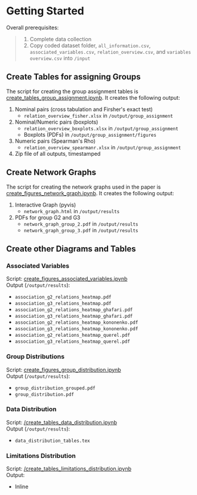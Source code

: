 # Getting Started

Overall prerequisites:
> 1. Complete data collection
> 2. Copy coded dataset folder, `all_information.csv`, `associated_variables.csv`, `relation_overview.csv`, and `variables overview.csv` into `/input`

## Create Tables for assigning Groups

The script for creating the group assignment tables is [create_tables_group_assignment.ipynb](/create_tables_group_assignment.ipynb). It creates the following output:

1. Nominal pairs (cross tabulation and Firsher's exact test)
    - `relation_overview_fisher.xlsx` in `/output/group_assignment`
2. Nominal/Numeric pairs (boxplots)
    - `relation_overview_boxplots.xlsx` in `/output/group_assignment`
    - Boxplots (PDFs) in `/output/group_assignment/figures`
3. Numeric pairs (Spearman's Rho)
    - `relation_overview_spearmanr.xlsx` in `/output/group_assignment`
4. Zip file of all outputs, timestamped

## Create Network Graphs

The script for creating the network graphs used in the paper is [create_figures_network_graph.ipynb](/create_figures_network_graph.ipynb). It creates the following output:

1. Interactive Graph (pyvis)
    - `network_graph.html` in `/output/results`
2. PDFs for group G2 and G3
    - `network_graph_group_2.pdf` in `/output/results`
    - `network_graph_group_3.pdf` in `/output/results`

## Create other Diagrams and Tables

### Associated Variables

Script: [create_figures_associated_variables.ipynb](/create_figures_associated_variables.ipynb)  
Output (`/output/results`):
 - `association_g2_relations_heatmap.pdf`
 - `association_g3_relations_heatmap.pdf`
 - `association_g2_relations_heatmap_ghafari.pdf`
 - `association_g3_relations_heatmap_ghafari.pdf`
 - `association_g2_relations_heatmap_kononenko.pdf`
 - `association_g3_relations_heatmap_kononenko.pdf`
 - `association_g2_relations_heatmap_querel.pdf`
 - `association_g3_relations_heatmap_querel.pdf`

### Group Distributions

Script: [create_figures_group_distribution.ipynb](/create_figures_group_distribution.ipynb)  
Output (`/output/results`):
  - `group_distribution_grouped.pdf`
  - `group_distribution.pdf`

### Data Distribution

Script: [/create_tables_data_distribution.ipynb](/create_tables_data_distribution.ipynb)  
Output (`/output/results`):
 - `data_distribution_tables.tex`

### Limitations Distribution

Script: [/create_tables_limitations_distribution.ipynb](/create_tables_limitations_distribution.ipynb)  
Output:
 - Inline

